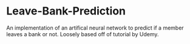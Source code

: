 # Leave-Bank-Prediction

An implementation of an artifical neural network to predict if a member leaves a bank or not. Loosely based off of tutorial by Udemy.
